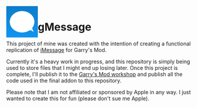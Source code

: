 <img src="icon.jpg?raw=true" width="84" align="left">

# gMessage
This project of mine was created with the intention of creating a functional replication of [iMessage](https://en.wikipedia.org/wiki/IMessage) for Garry's Mod.

Currently it's a heavy work in progress, and this repository is simply being used to store files that I might end up losing later. Once this project is complete, I'll publish it to the [Garry's Mod workshop](https://steamcommunity.com/workshop/browse/?appid=4000) and publish all the code used in the final addon to this repository.

Please note that I am not affiliated or sponsored by Apple in any way. I just wanted to create this for fun (please don't sue me Apple).
